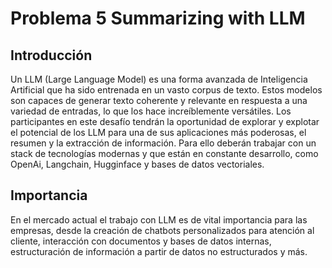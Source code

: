 # Problema 5 Summarizing with LLM

## Introducción

 Un LLM (Large Language Model) es una forma avanzada de Inteligencia Artificial que ha sido entrenada en un vasto corpus de texto. Estos modelos son capaces de generar texto coherente y relevante en respuesta a una variedad de entradas, lo que los hace increíblemente versátiles. Los participantes en este desafío tendrán la oportunidad de explorar y explotar el potencial de los LLM para una de sus aplicaciones más poderosas, el resumen y la extracción de información. Para ello deberán trabajar con un stack de tecnologías modernas y que están en constante desarrollo, como OpenAi, Langchain, Hugginface y bases de datos vectoriales.

## Importancia

 En el mercado actual el trabajo con LLM es de vital importancia para las empresas, desde la creación de chatbots personalizados para atención al cliente, interacción con documentos y bases de datos internas, estructuración de información a partir de datos no estructurados y más.